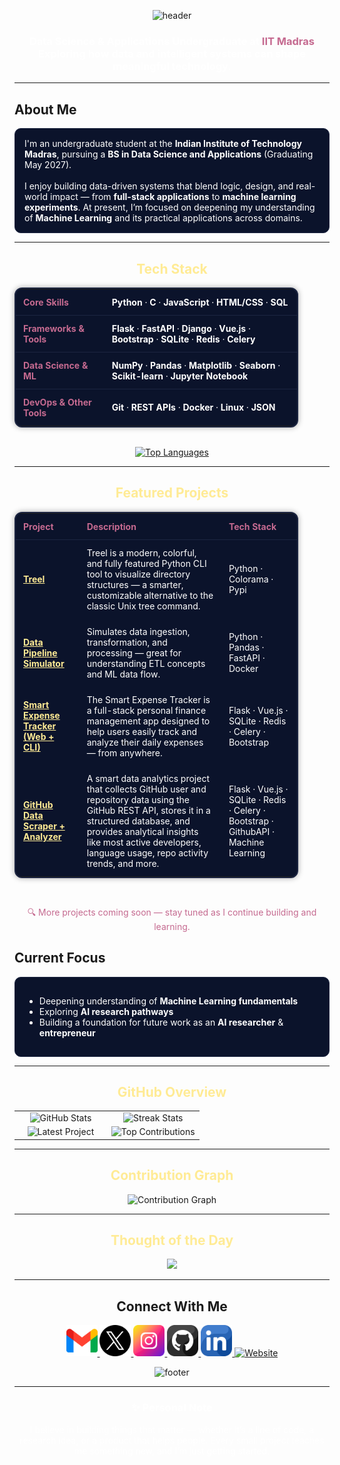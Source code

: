 <!--Header-->
<p align="center">
  <img src="https://capsule-render.vercel.app/api?type=waving&color=0:441350,100:220a28&height=120&section=header&text=Hi%2C%20I'm%20Mohammad%20Ehtesham&fontColor=ffeb95&fontAlignY=35&fontSize=32" alt="header" />
</p>

<h3 align="center" style="color:#ffffff;">
  Data Science & Applications Undergraduate at <span style="color:#c56a90;">IIT Madras</span><br>
  Exploring how data and intelligent systems can shape meaningful technology.
</h3>


---

## About Me
<div style="color:#ffffff; background-color:#0b132b; padding:15px; border-radius:10px; border:1px solid #1c2541;">
I'm an undergraduate student at the <b>Indian Institute of Technology Madras</b>, pursuing a <b>BS in Data Science and Applications</b> (Graduating May 2027).  
<br><br>
I enjoy building data-driven systems that blend logic, design, and real-world impact — from <b>full-stack applications</b> to <b>machine learning experiments</b>.  
At present, I’m focused on deepening my understanding of <b>Machine Learning</b> and its practical applications across domains.
</div>

---


<h2 align="center" style="color:#ffeb95;">Tech Stack</h2>

<table align="center" style="border-collapse: collapse; color: #ffffff; background-color: #0b132b; border: 2px solid #1c2541; border-radius: 12px; box-shadow: 0 0 10px #00000055; width: 90%; max-width: 800px;">
  <tr>
    <th style="padding: 12px; color:#c56a90; border-bottom: 1px solid #1c2541; text-align:left;">Core Skills</th>
    <td style="padding: 12px; border-bottom: 1px solid #1c2541;">
      <b>Python</b> · <b>C</b> · <b>JavaScript</b> · <b>HTML/CSS</b> · <b>SQL</b>
    </td>
  </tr>
  <tr>
    <th style="padding: 12px; color:#c56a90; border-bottom: 1px solid #1c2541; text-align:left;">Frameworks & Tools</th>
    <td style="padding: 12px; border-bottom: 1px solid #1c2541;">
      <b>Flask</b> · <b>FastAPI</b> · <b>Django</b> · <b>Vue.js</b> · <b>Bootstrap</b> · <b>SQLite</b> · <b>Redis</b> · <b>Celery</b>
    </td>
  </tr>
  <tr>
    <th style="padding: 12px; color:#c56a90; border-bottom: 1px solid #1c2541; text-align:left;">Data Science & ML</th>
    <td style="padding: 12px; border-bottom: 1px solid #1c2541;">
      <b>NumPy</b> · <b>Pandas</b> · <b>Matplotlib</b> · <b>Seaborn</b> · <b>Scikit-learn</b> · <b>Jupyter Notebook</b>
    </td>
  </tr>
  <tr>
    <th style="padding: 12px; color:#c56a90; text-align:left;">DevOps & Other Tools</th>
    <td style="padding: 12px;">
      <b>Git</b> · <b>REST APIs</b> · <b>Docker</b> · <b>Linux</b> · <b>JSON</b>
    </td>
  </tr>
</table>

<br>

<div align="center">
  <a href="https://github.com/23f2005532">
    <img 
      src="https://github-readme-stats.vercel.app/api/top-langs/?username=23f2005532&bg_color=0b132b&title_color=c56a90&text_color=ffffff&icon_color=ffeb95&hide_border=true&layout=compact"
      alt="Top Languages"
    />
  </a>
</div>

---

<h2 align="center" style="color:#ffeb95;">Featured Projects</h2>

<table align="center" style="border-collapse: collapse; background-color:#0b132b; border: 2px solid #1c2541; border-radius:12px; box-shadow:0 0 10px #00000055; width:90%; max-width:800px;">
  <tr>
    <th style="padding:12px; color:#c56a90; border-bottom:1px solid #1c2541; text-align:left;">Project</th>
    <th style="padding:12px; color:#c56a90; border-bottom:1px solid #1c2541; text-align:left;">Description</th>
    <th style="padding:12px; color:#c56a90; border-bottom:1px solid #1c2541; text-align:left;">Tech Stack</th>
  </tr>

  <tr>
    <td style="padding:12px;">
      <a href="https://github.com/23f2005532/treel" style="color:#ffeb95; font-weight:bold;">Treel</a>
    </td>
    <td style="padding:12px; color:#ffffff;">
      Treel is a modern, colorful, and fully featured Python CLI tool to visualize directory structures — a smarter, customizable alternative to the classic Unix tree command.
    </td>
    <td style="padding:12px; color:#ffffff;">
      Python · Colorama · Pypi
    </td>
  </tr>

  <tr>
    <td style="padding:12px;">
      <a href="https://github.com/23f2005532/Data-Pipeline-Simulator" style="color:#ffeb95; font-weight:bold;">Data Pipeline Simulator</a>
    </td>
    <td style="padding:12px; color:#ffffff;">
      Simulates data ingestion, transformation, and processing — great for understanding ETL concepts and ML data flow.
    </td>
    <td style="padding:12px; color:#ffffff;">
      Python · Pandas · FastAPI · Docker
    </td>
  </tr>

  <tr>
    <td style="padding:12px;">
      <a href="https://github.com/23f2005532/Smart-Expense-Tracker-CLI-Dashboard-" style="color:#ffeb95; font-weight:bold;">Smart Expense Tracker (Web + CLI)</a>
    </td>
    <td style="padding:12px; color:#ffffff;">
      The Smart Expense Tracker is a full-stack personal finance management app designed to help users easily track and analyze their daily expenses — from anywhere.
    </td>
    <td style="padding:12px; color:#ffffff;">
      Flask · Vue.js · SQLite · Redis · Celery · Bootstrap
    </td>
  </tr>

  <tr>
    <td style="padding:12px;">
      <a href="https://github.com/23f2005532/GitHub-Data-Scraper-and-Analyzer" style="color:#ffeb95; font-weight:bold;">GitHub Data Scraper + Analyzer</a>
    </td>
    <td style="padding:12px; color:#ffffff;">
      A smart data analytics project that collects GitHub user and repository data using the GitHub REST API, stores it in a structured database, and provides analytical insights like most active developers, language usage, repo activity trends, and more.
    </td>
    <td style="padding:12px; color:#ffffff;">
      Flask · Vue.js · SQLite · Redis · Celery · Bootstrap · GithubAPI · Machine Learning
    </td>
  </tr>
</table>

<br>

<p align="center" style="color:#c56a90;">
  🔍 More projects coming soon — stay tuned as I continue building and learning.
</p>


## Current Focus
<div style="color:#ffffff; background-color:#0b132b; padding:15px; border-radius:10px; border:1px solid #1c2541;">
<ul>
  <li>Deepening understanding of <b>Machine Learning fundamentals</b></li>
  <li>Exploring <b>AI research pathways</b></li>
  <li>Building a foundation for future work as an <b>AI researcher</b> & <b>entrepreneur</b></li>
</ul>
</div>

---

<h2 align="center" style="color:#ffeb95;">GitHub Overview</h2>

<table width="100%">
  <tr>
    <td width="50%" align="center">
      <img src="https://github-readme-stats.vercel.app/api?username=23f2005532&count_private=true&show_icons=true&theme=nightowl&bg_color=0,000000,441350&title_color=c56a90&text_color=ffffff&rank_icon=github&hide=prs,issues,contribs&show=reviews,prs_merged,prs_merged_percentage" alt="GitHub Stats" />
    </td>
    <td width="50%" align="center">
      <img src="https://github-readme-streak-stats.herokuapp.com?user=23f2005532&theme=nightowl&background=0%2C000000%2C441350&fire=ffeb95&ring=ffeb95&sideNums=ffffff&sideLabels=ffffff&dates=c56a90&currStreakNum=ffffff" alt="Streak Stats" />
    </td>
  </tr>
  <tr>
    <td align="center">
      <img src="https://github-readme-stats.vercel.app/api/pin/?username=23f2005532&repo=treel&theme=nightowl&show_owner=true&bg_color=0,000000,441350&title_color=c56a90&text_color=ffffff" alt="Latest Project" />
    </td>
    <td align="center">
      <img src="https://github-contributor-stats.vercel.app/api?username=23f2005532&limit=2&theme=nightowl&show_owner=true&combine_all_yearly_contributions=false&bg_color=0,000000,441350&title_color=c56a90&text_color=ffffff" alt="Top Contributions" />
    </td>
  </tr>
</table>

---

<h2 align="center" style="color:#ffeb95;">Contribution Graph</h2>
<div align="center">
  <img src="https://github-readme-activity-graph.vercel.app/graph?username=23f2005532&bg_color=220a28&color=ffffff&line=c56a90&point=ffeb95&area=false&hide_border=false" alt="Contribution Graph" />
</div>

---

<h2 align="center" style="color:#ffeb95;">Thought of the Day</h2>



<!--STARTS_HERE_QUOTE_CARD-->
<p align="center">
    <img src="https://readme-daily-quotes.vercel.app/api?author=Marcus%20Aurelius&quote=By%20going%20within.%20Nowhere%20you%20can%20go%20is%20more%20peaceful%20-%20more%20free%20of%20interruptions%20-%20than%20your%20own%20soul.&theme=dark&bg_color=220a28&author_color=ffeb95&accent_color=c56a90">
</p>
<!--ENDS_HERE_QUOTE_CARD-->




---

<h2 align="center">Connect With Me</h2>

<p align="center">
  <a href="mailto:ehteshamansariadn@gmail.com" target="_blank">
    <img src="./gmail.png" width="50" height="50" alt="Gmail">
  </a>
  <a href="https://x.com/ehtesham858" target="_blank">
    <img src="./twitter.png" width="50" height="50" alt="Twitter">
  </a>
  <a href="https://www.instagram.com/ehtesha_m_" target="_blank">
    <img src="./instagram.png" width="50" height="50" alt="Instagram">
  </a>
  <a href="https://www.github.com/23f2005532" target="_blank">
    <img src="./github.png" width="50" height="50" alt="GitHub">
  </a>
  <a href="https://www.linkedin.com/in/mdehteshamansari/" target="_blank">
    <img src="./linkedin.png" width="50" height="50" alt="LinkedIn">
  </a>
  <a href="https://me.ehtesham.me" target="_blank">
    <img src="https://img.shields.io/badge/Website-000000?logo=About.me&logoColor=white" width="50" height="50" alt="Website">
  </a>
</p>


<!--Footer-->
<p align="center">
  <img src="https://capsule-render.vercel.app/api?type=waving&color=0:441350,100:220a28&height=80&section=footer" alt="footer" />
</p>

---

<h3 align="center" style="color:#ffffff;">✨ Personal Note</h3>
<p align="center" style="color:#ffffff; max-width:700px; margin:auto;">
I believe in building things that matter — whether it’s a line of code, a research idea, or a product that helps people.  
Every small project teaches me something new, and I’m just getting started.
</p>
